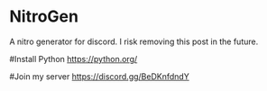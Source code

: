 # NitroGen
A nitro generator for discord. I risk removing this post in the future.

#Install Python
https://python.org/

#Join my server
https://discord.gg/BeDKnfdndY
